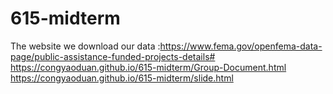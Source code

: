 # 615-midterm
The website we download our data :https://www.fema.gov/openfema-data-page/public-assistance-funded-projects-details#
https://congyaoduan.github.io/615-midterm/Group-Document.html
https://congyaoduan.github.io/615-midterm/slide.html
